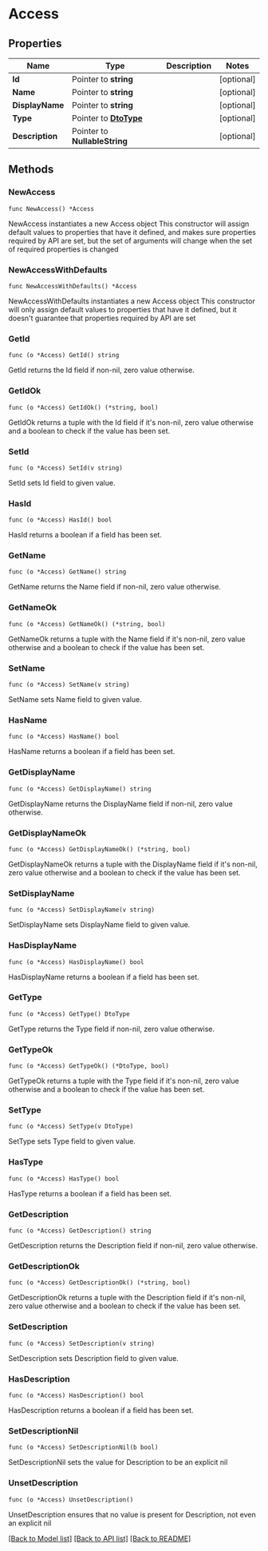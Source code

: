 # Access

## Properties

Name | Type | Description | Notes
------------ | ------------- | ------------- | -------------
**Id** | Pointer to **string** |  | [optional] 
**Name** | Pointer to **string** |  | [optional] 
**DisplayName** | Pointer to **string** |  | [optional] 
**Type** | Pointer to [**DtoType**](DtoType.md) |  | [optional] 
**Description** | Pointer to **NullableString** |  | [optional] 

## Methods

### NewAccess

`func NewAccess() *Access`

NewAccess instantiates a new Access object
This constructor will assign default values to properties that have it defined,
and makes sure properties required by API are set, but the set of arguments
will change when the set of required properties is changed

### NewAccessWithDefaults

`func NewAccessWithDefaults() *Access`

NewAccessWithDefaults instantiates a new Access object
This constructor will only assign default values to properties that have it defined,
but it doesn't guarantee that properties required by API are set

### GetId

`func (o *Access) GetId() string`

GetId returns the Id field if non-nil, zero value otherwise.

### GetIdOk

`func (o *Access) GetIdOk() (*string, bool)`

GetIdOk returns a tuple with the Id field if it's non-nil, zero value otherwise
and a boolean to check if the value has been set.

### SetId

`func (o *Access) SetId(v string)`

SetId sets Id field to given value.

### HasId

`func (o *Access) HasId() bool`

HasId returns a boolean if a field has been set.

### GetName

`func (o *Access) GetName() string`

GetName returns the Name field if non-nil, zero value otherwise.

### GetNameOk

`func (o *Access) GetNameOk() (*string, bool)`

GetNameOk returns a tuple with the Name field if it's non-nil, zero value otherwise
and a boolean to check if the value has been set.

### SetName

`func (o *Access) SetName(v string)`

SetName sets Name field to given value.

### HasName

`func (o *Access) HasName() bool`

HasName returns a boolean if a field has been set.

### GetDisplayName

`func (o *Access) GetDisplayName() string`

GetDisplayName returns the DisplayName field if non-nil, zero value otherwise.

### GetDisplayNameOk

`func (o *Access) GetDisplayNameOk() (*string, bool)`

GetDisplayNameOk returns a tuple with the DisplayName field if it's non-nil, zero value otherwise
and a boolean to check if the value has been set.

### SetDisplayName

`func (o *Access) SetDisplayName(v string)`

SetDisplayName sets DisplayName field to given value.

### HasDisplayName

`func (o *Access) HasDisplayName() bool`

HasDisplayName returns a boolean if a field has been set.

### GetType

`func (o *Access) GetType() DtoType`

GetType returns the Type field if non-nil, zero value otherwise.

### GetTypeOk

`func (o *Access) GetTypeOk() (*DtoType, bool)`

GetTypeOk returns a tuple with the Type field if it's non-nil, zero value otherwise
and a boolean to check if the value has been set.

### SetType

`func (o *Access) SetType(v DtoType)`

SetType sets Type field to given value.

### HasType

`func (o *Access) HasType() bool`

HasType returns a boolean if a field has been set.

### GetDescription

`func (o *Access) GetDescription() string`

GetDescription returns the Description field if non-nil, zero value otherwise.

### GetDescriptionOk

`func (o *Access) GetDescriptionOk() (*string, bool)`

GetDescriptionOk returns a tuple with the Description field if it's non-nil, zero value otherwise
and a boolean to check if the value has been set.

### SetDescription

`func (o *Access) SetDescription(v string)`

SetDescription sets Description field to given value.

### HasDescription

`func (o *Access) HasDescription() bool`

HasDescription returns a boolean if a field has been set.

### SetDescriptionNil

`func (o *Access) SetDescriptionNil(b bool)`

 SetDescriptionNil sets the value for Description to be an explicit nil

### UnsetDescription
`func (o *Access) UnsetDescription()`

UnsetDescription ensures that no value is present for Description, not even an explicit nil

[[Back to Model list]](../README.md#documentation-for-models) [[Back to API list]](../README.md#documentation-for-api-endpoints) [[Back to README]](../README.md)


